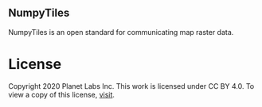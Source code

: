 ## NumpyTiles

NumpyTiles is an open standard for communicating map raster data.


# License

Copyright 2020 Planet Labs Inc. This work is licensed under CC BY 4.0. To view a copy of this license, [visit](https://creativecommons.org/licenses/by/4.0).

